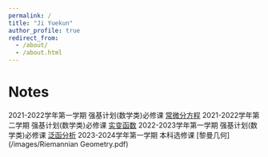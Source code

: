 ```yaml
---
permalink: /
title: "Ji Yuekun"
author_profile: true
redirect_from: 
  - /about/
  - /about.html
---
```

# Notes
2021-2022学年第一学期 强基计划(数学类)必修课 [常微分方程](/images/ODE.pdf)
2021-2022学年第二学期 强基计划(数学类)必修课 [实变函数](/images/实变函数.pdf)
2022-2023学年第一学期 强基计划(数学类)必修课 [泛函分析](/images/泛函分析.pdf)
2023-2024学年第一学期 本科选修课 [黎曼几何](/images/Riemannian Geometry.pdf)


